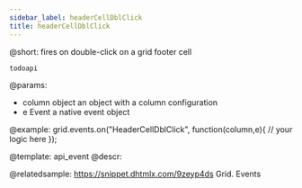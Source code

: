 ```yaml
---
sidebar_label: headerCellDblClick
title: headerCellDblClick
---          
```


@short: fires on double-click on a grid footer cell

```todoapi ```

@params:
- column		object		an object with a column configuration
- e				Event		a native event object


@example:
grid.events.on("HeaderCellDblClick", function(column,e){
    // your logic here
});


@template: api_event
@descr:


@relatedsample:
https://snippet.dhtmlx.com/9zeyp4ds	Grid. Events
